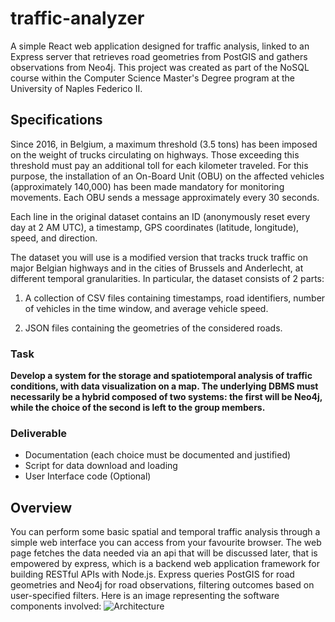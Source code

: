 # traffic-analyzer
A simple React web application designed for traffic analysis, linked to an Express server that retrieves road geometries from PostGIS and gathers observations from Neo4j. This project was created as part of the NoSQL course within the Computer Science Master's Degree program at the University of Naples Federico II.
## Specifications
Since 2016, in Belgium, a maximum threshold (3.5 tons) has been imposed on the weight of trucks circulating on highways. Those exceeding this threshold must pay an additional toll for each kilometer traveled. For this purpose, the installation of an On-Board Unit (OBU) on the affected vehicles (approximately 140,000) has been made mandatory for monitoring movements. Each OBU sends a message approximately every 30 seconds.

Each line in the original dataset contains an ID (anonymously reset every day at 2 AM UTC), a timestamp, GPS coordinates (latitude, longitude), speed, and direction.

The dataset you will use is a modified version that tracks truck traffic on major Belgian highways and in the cities of Brussels and Anderlecht, at different temporal granularities. In particular, the dataset consists of 2 parts:

1) A collection of CSV files containing timestamps, road identifiers, number of vehicles in the time window, and average vehicle speed.

2) JSON files containing the geometries of the considered roads.

### Task

**Develop a system for the storage and spatiotemporal analysis of traffic conditions, with data visualization on a map. The underlying DBMS must necessarily be a hybrid composed of two systems: the first will be Neo4j, while the choice of the second is left to the group members.**

### Deliverable

- Documentation (each choice must be documented and justified)
- Script for data download and loading
- User Interface code (Optional)

## Overview
You can perform some basic spatial and temporal traffic analysis through a simple web interface you can access from your favourite browser. The web page fetches the data needed via an api that will be discussed later, that is empowered by express, which is a backend web application framework for building RESTful APIs with Node.js. Express queries PostGIS for road geometries and Neo4j for road observations, filtering outcomes based on user-specified filters. Here is an image representing the software components involved:
![Architecture](https://github.com/cxnturi0n/traffic-analyzer/assets/75443422/2b98e1dc-1bd7-438d-964f-df422f1689c9)
